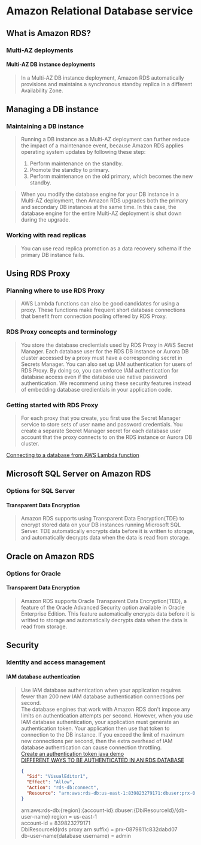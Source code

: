 # Amazon Relational Database service

## What is Amazon RDS?
### Multi-AZ deployments
#### Multi-AZ DB instance deployments
> In a Multi-AZ DB instance deployment, Amazon RDS automatically provisions and maintains a synchronous standby replica in a different Availability Zone.  

## Managing a DB instance
### Maintaining a DB instance
> Running a DB instance as a Multi-AZ deployment can further reduce the impact of a maintenance event, because Amazon RDS applies operating system updates by following these step:
>1. Perform maintenance on the standby.
>2. Promote the standby to primary.
>3. Perform maintenance on the old primary, which becomes the new standby.

> When you modify the database engine for your DB instance in a Multi-AZ deployment, then Amazon RDS upgrades both the primary and secondary DB instances at the same time. In this case, the database engine for the entire Multi-AZ deployment is shut down during the upgrade.  

### Working with read replicas
> You can use read replica promotion as a data recovery schema if the primary DB instance fails.

## Using RDS Proxy
### Planning where to use RDS Proxy
> AWS Lambda functions can also be good candidates for using a proxy. These functions make frequent short database connections that benefit from connection pooling offered by RDS Proxy.  

### RDS Proxy concepts and terminology
> You store the database credientials used by RDS Proxy in AWS Secret Manager. Each database user for the RDS DB instance or Aurora DB cluster accessed by a proxy must have a corresponding secret in Secrets Manager. You can also set up IAM authentication for users of RDS Proxy. By doing so, you can enforce IAM authentication for database access even if the database use native password authentication. We recommend using these security features instead of embedding database credientials in your application code.  

### Getting started with RDS Proxy
> For each proxy that you create, you first use the Secret Manager service to store sets of user name and password credentials. You create a separate Secret Manager secret for each database user account that the proxy connects to on the RDS instance or Aurora DB cluster.  

[Connecting to a database from AWS Lambda function](https://ahmedahamid.com/connecting-to-a-database-from-aws/)  

## Microsoft SQL Server on Amazon RDS
### Options for SQL Server
#### Transparent Data Encryption
> Amazon RDS supports using Transparent Data Encryption(TDE) to encrypt stored data on your DB instances running Microsoft SQL Server. TDE automatically encrypts data before it is written to storage, and automatically decrypts data when the data is read from storage.

## Oracle on Amazon RDS
### Options for Oracle
#### Transparent Data Encryption
> Amazon RDS supports Oracle Transparent Data Encryption(TED), a feature of the Oracle Advanced Security option available in Oracle Enterprise Edition. This feature automatically encrypts data before it is writted to storage and automatically decrypts data when the data is read from storage.

## Security
### Identity and access management
#### IAM database authentication
> Use IAM database authentication when your application requires fewer than 200 new IAM database authentication connections per second.  
> The database engines that work with Amazon RDS don't impose any limits on authentication attempts per second. However, when you use IAM database authentication, your application must generate an authentication token. Your application then use that token to connection to the DB instance. If you exceed the limit of maximum new connections per second, then the extra overhead of IAM database authentication can cause connection throttling.  
[Create an authentication token java demo](https://docs.aws.amazon.com/sdk-for-java/latest/developer-guide/java_rds_code_examples.html)  
[DIFFERENT WAYS TO BE AUTHENTICATED IN AN RDS DATABASE](https://blog.spikeseed.cloud/rds-authentication/)
>```json
>{
>   "Sid": "VisualEditor1",
>   "Effect": "Allow",
>   "Action": "rds-db:connect",
>   "Resource": "arn:aws:rds-db:us-east-1:839823279171:dbuser:prx-0879811c832dabd07/admin"
>}
>```
> arn:aws:rds-db:{region}:{account-id}:dbuser:{DbiResourceId}/{db-user-name}
> region = us-east-1  
> account-id = 839823279171   
> DbiResourceId(rds proxy arn suffix) = prx-0879811c832dabd07  
> db-user-name(database username) = admin  
